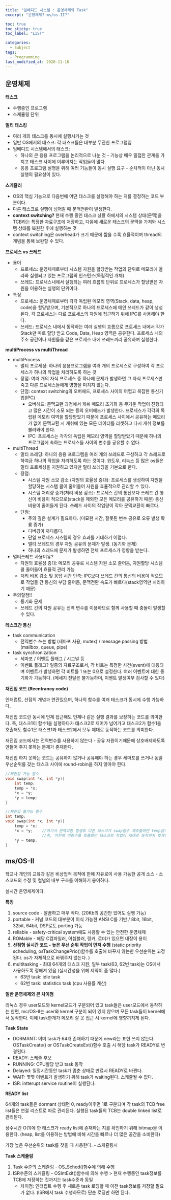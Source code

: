 ```yaml
---
title: "임베디드 시스템 : 운영체제와 Task"
excerpt: "운영체제? ms/os-II?"

toc: true
toc_sticky: true
toc_label: "LIST"

categories:
  - Subject
tags:
  - Programming
last_modified_at: 2020-11-16
---
```


## 운영체제

**태스크**

* 수행중인 프로그램
* 스케쥴링 단위



**멀티 태스킹**

* 여러 개의 태스크를 동시에 실행시키는 것
* 일반 OS에서의 태스크: 각 태스크들은 대부분 무관한 프로그램임
* 임베디드 시스템에서의 태스크:
  * 하나의 큰 응용 프로그램을 논리적으로 나눈 것 - 기능상 매우 밀접한 관계를 가지고 태스크 사이에 이루어지는 작업들이 많다.
  * 응용 프로그램 실행을 위해 여러 기능들이 동시 실행 요구 - 순차적이 아닌 동시 실행의 필요성이 있다.



**스케쥴러**

* OS의 핵심 기능으로 다음번에 어떤 태스크를 실행해야 하는 지를 결정하는 코드 부분이다.
* 다른 태스크로 실행이 넘어갈 때 문맥전환이 발생한다.
* **context switching?** 현재 수행 중인 태스크 상황 하에서의 시스템 상태(문맥)을 TCB라는 특정한 자료구조에 저장하고, 다음에 새로운 태스크의 문맥을 가져와 시스템 상태를 복원한 후에 실행하는 것
* context switching은 overhead가 크기 때문에 짧을 수록 효율적이며 thread의 개념을 통해 보완할 수 있다.



**프로세스 vs 쓰레드**

* 용어
  * 프로세스: 운영체제로부터 시스템 자원을 할당받는 작업의 단위로 메모리에 올라와 실행되고 있는 프로그램의 인스턴스(독립적인 개체)
  * 쓰레드: 프로새스내에서 실행되는 여러 흐름의 단위로 프로세스가 할당받은 자원을 이용하는 실행의 단위이다.
* 특징
  * 프로세스: 운영체제로부터 각각 독립된 메모리 영역(Stack, data, heap, code)을 할당받으며, 기본적으로 하나의 프로세스에 메인 쓰레드가 같이 생성된다. 각 프로세스는 다르 프로세스의 자원에 접근하기 위해 IPC를 사용해야 한다.
  * 쓰레드: 프로세스 내에서 동작하는 여러 실행의 흐름으로 프로세스 내에서 각가 Stack만 따로 할당 받고 Code, Data, Heap 영역은 공유한다. 프로세스 내의 주소 공간이나 자원들을 같은 프로세스 내에 쓰레드끼리 공유하며 실행한다.

**multiProcess vs multiThread**

* multiProcess
  * 멀티 프로세싱: 하나의 응용프로그램을 여러 개의 프로세스로 구성하여 각 프로세스가 하나의 작업을 처리하도록 하는 것
  * 장점: 여러 개의 자식 프로세스 중 하나에 문제가 발생하면 그 자식 프로세스만 죽고 다른 프로세스들에게 영향을 미치지 않는다.
  * 단점: context switching의 오버헤드, 프로세스 사이의 어렵고 복잡한 통신기법(IPC)
    * 오버헤드: 문맥교환 과정에서 캐쉬 메모리 초기화 등 무거운 작업이 진행되고 많은 시간이 소모 되는 등의 오버헤드가 발생한다. 프로세스가 각각의 독립된 메모리 여역을 할당받았기 때문에 프로세스 사이에서 공유하는 메모리가 없어 문맥교환 시 캐쉬에 있는 모든 데이터를 리셋하고 다시 캐쉬 정보를 불러와야 한다.
    * IPC: 프로세스는 각각의 독립된 메모리 영역을 할당받았기 때문에 하나의 프로그램에 속하는 프로세스들 사이의 변수를 공유할 수 없다.
* multiThread
  * 멀티 쓰레딩: 하나의 응용 프로그램을 여러 개의 쓰레드로 구성하고 각 쓰레드로 하여금 하나의 작업을 처리하도록 하는 것이다. 윈도우, 리눅스 등 많은 os들은 멀티 프로세싱을 지원하고 있지만 멀티 쓰레딩을 기본으로 한다.
  * 장점:
    * 시스템 자원 소모 감소 (자원의 효율성 증대): 프로세스를 생성하여 자원을 할당하는 시스템 콜이 줄어들어 자원을 효율적으로 관리할 수 있다.
    * 시스템 처리량 증가(처리 비용 감소): 프로세스 간의 통신보다 쓰레드 간 통신이 비용이 적으므로(stack을 제외한 모든 메모리를 공유하기 때문) 통신 비용이 줄어들게 된다. 쓰레드 사이의 작업량이 작아 문맥교환이 빠르다.
  * 단점:
    * 주의 깊은 설계가 필요하다. (미묘한 시간, 잘못된 변수 공유로 오류 발생 확륭 증가)
    * 디버깅이 까다롭다.
    * 단일 프로세스 시스템의 경우 효과를 기대하기 어렵다.
    * 멀티 쓰레드의 경우 자원 공유의 문제가 발생. (동기화 문제)
    * 하나의 스레드에 문제가 발생하면 전체 프로세스가 영향을 받는다.
* 멀티쓰레드 사용이유?
  * 자원의 효율성 증대: 메모리 공유로 시스템 자원 소모 줄어듬, 자원할당 시스템 콜 줄어들어 효율적 관리 가능
  * 처리 비용 감소 및 응답 시간 단축: IPC보다 쓰레드 간의 통신의 비용이 적으므로 작업들 간 통신의 부담 줄어듬, 문맥전환 속도가 빠르다(stack영역만 처리하기 때문)
* 주의할점!!
  * 동기화 문제
  * 쓰레드 간의 자원 공유는 전역 변수를 이용하므로 함께 사용할 때 충돌이 발생할 수 있다.



**테스크간 통신**

* task communication
  * 전역변수 쓰는 방법 (세마포 사용, mutex) / message passing 방법 (mailbox, queue, pipe)
* task synchronization
  * 세마포 / 이벤트 플래그 / 시그널 등
  * 이벤트 플래그? 일종의 자료구조로서, 각 비트는 특정한 사건(event)에 대응되며 이벤트가 발생하면 각 비트를 1 또는 0으로 설정한다. 여러 이벤트에 대한 동기화가 가능하다. (메세지 전달은 불가능하며, 이벤트 발생여부 검사할 수 있다)



**재진입 코드 (Reentrancy code)**

인터럽트, 선점의 개념과 연관있으며, 하나의 함수를 여러 태스크가 동시에 수행 가능하다.

재진입 코드란 동시에 언제 접근해도 언제나 같은 실행 결과를 보장하는 코드를 의미한다. 즉, 태스크1이 함수1을 실행하다가 태스크2로 제어가 넘어가고 태스크2가 함수1을 호출해도 함수1은 태스크1과 태스크2에서 모두 제대로 동작하는 코드를 의미한다.

재진입 코드에서는 전역변수를 사용하지 않는다 - 공유 자원이기때문에 상호배제하도록 만들어 주지 못하는 문제가 존재한다.

재진입 하지 못하는 코드는 공유하지 않거나 공유해야 하는 경우 세마포를 쓰거나 동일 우선순위를 갖는 태스크 사이에 round-robin을 하지 않아야 한다.

```c++
//재진입 가능 함수
void swap(int *x, int *y){
	int temp;
	temp = *x;
	*x = *y;
	*y = temp;
}

//재진입 불가능 함수
int temp;
void swap(int *x, int *y){
	temp = *x;
	*x = *y;	//여기서 문맥교환 발생후 다른 태스크가 swap함수 재호출하면 temp값이 바뀌게 된다. 
				//즉, 이전에 이함수를 호출했던 태스크의 작업이 제대로 동작하지 않게된다.
	*y = temp;
}
```



## ms/OS-II

학교나 개인의 교육과 같은 비상업적 목적에 한해 자유로이 사용 가능한 공개 소스 - 소스코드의 수정 및 컬널의 내부 구조를 이해하기 용이하다.

실시간 운영체제이다.

**특징**

1. source code - 깔끔하고 매우 작다. (20Kb의 공간만 있어도 실행 가능)
2. portable - 커널 코드의 대부분이 이식 가능한 ANSI C를 기반 / 8bit, 16bit, 32bit, 64bit, DSP로도 porting 가능
3. reliable - safety-critical system에도 사용할 수 있는 안전한 운영체제
4. ROMable - 해당 C컴파일러, 어셈블러, 링커, 로더가 있으면 내장이 용이
5. **선점형 실시간 코드 - 높은 우선 순위 작업이 먼저 수행** (static priority scheduling, osTaskChangePrio()함수를 호출해 바꾸지 않는한 우선순위는 고정된다. os가 자체적으로 바꿔주지 않는다. )
6. multitasking - 최대 64개의 태스크 지원, 일부 task(63, 62번 task)는 OS에서 사용하도록 정해져 있음 (실시간성을 위헤 제약이 좀 많다.)
	* 63번 task: idle task  
	* 62번 task: statistics task (cpu 사용률 계산)

**일반 운영체제와 큰 차이점**

리눅스 경우 user모드와 kernel모드가 구분되어 있고 task들은 user모드에서 동작하는  한편, mc/OS-II는 user와 kernel 구분이 되어 있지 않으며 모든 task들이 kernel에서 동작한다. 이에 task한개가 메모리 잘 못 접근 시 kernel에 영향끼치게 된다.



**Task State**

* DORMANT: 이미 task가 64개 존재하기 때문에 new라는 표현 쓰지 않는다. OSTaskCreate() or OSTaskCreateExt()함수 호출 시 해당 task가 READY로 변경된다.
* READY: 스케쥴 후보
* RUNNING: CPU할당 받고 task 동작
* Delayed: 일정시간동안 task가 멈춘 상태로 만료시 READY로 바뀐다.
* WAIT: 몇몇 이벤트가 발생하기 위해 task가 waiting된다. 스케쥴될 수 없다.
* ISR: intterupt service routine이 실행된다.



**READY list**

64개의 task들은 dormant 상태면 0, ready이후면 1로 구분되며 각 task의 TCB free list들은 연결 리스트로 따로 관리된다. 실행된 task들의 TCB는 double linked list로 관리된다.

상수시간 O(1)에 한 태스크가 ready list에 존재하는 지를 확인하기 위해 bitmap을 이용한다. (heap, list를 이용하는 방법에 비해 시간을 빠르나 더 많은 공간을 소비한다)

가장 높은 우선순위의 task를 찾을 때 사용한다. - 스케쥴링시



**Task 스케쥴링**

1. Task 수준의 스케쥴링 - OS_Sched()함수에 의해 수행
2. ISR수준의 스케쥴링 - OSIntExit()함수에 의해 수행 > 현재 수행중인 task정보를 TCB에 저장하는 것까지는 task수준과 동일
   * 차이점: 인터럽트 수행 후 새로운 task 로딩할 때 이전 task정보를 저장할 필요가 없다.  (ISR에서 task 수행하므로) 단순 로딩만 하면 된다.
